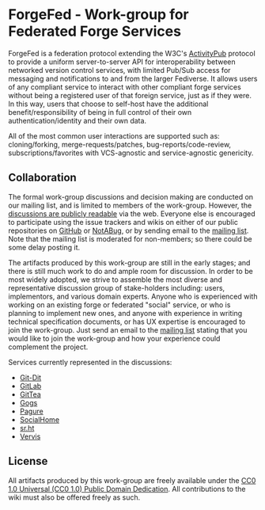 # ForgeFed - Work-group for Federated Forge Services

ForgeFed is a federation protocol extending the W3C's [ActivityPub][activity-pub] protocol to provide a uniform server-to-server API for interoperability between networked version control services, with limited Pub/Sub access for messaging and notifications to and from the larger Fediverse. It allows users of any compliant service to interact with other compliant forge services without being a registered user of that foreign service, just as if they were. In this way, users that choose to self-host have the additional benefit/responsibility of being in full control of their own authentication/identity and their own data.

All of the most common user interactions are supported such as: cloning/forking, merge-requests/patches, bug-reports/code-review, subscriptions/favorites with VCS-agnostic and service-agnostic genericity.


## Collaboration

The formal work-group discussions and decision making are conducted on our mailing list, and is limited to members of the work-group. However, the [discussions are publicly readable][mail-archive] via the web. Everyone else is encouraged to participate using the issue trackers and wikis on either of our public repositories on [GitHub][github-issues] or [NotABug][notabug-issues], or by sending email to the [mailing list][mailing-list]. Note that the mailing list is moderated for non-members; so there could be some delay posting it.

The artifacts produced by this work-group are still in the early stages; and there is still much work to do and ample room for discussion. In order to be most widely adopted, we strive to assemble the most diverse and representative discussion group of stake-holders including: users, implementors, and various domain experts. Anyone who is experienced with working on an existing forge or federated "social" service, or who is planning to implement new ones, and anyone with experience in writing technical specification documents, or has UX expertise is encouraged to join the work-group. Just send an email to the [mailing list][mailing-list] stating that you would like to join the work-group and how your experience could complement the project.

Services currently represented in the discussions:

* [Git-Dit][git-dit]
* [GitLab][gitlab]
* [GitTea][gittea]
* [Gogs][gogs]
* [Pagure][pagure]
* [SocialHome][socialhome]
* [sr.ht][srht]
* [Vervis][vervis]


## License

All artifacts produced by this work-group are freely available under the [CC0 1.0 Universal (CC0 1.0) Public Domain Dedication][cc0]. All contributions to the wiki must also be offered freely as such.


[activity-pub]:   https://www.w3.org/TR/activitypub/
[mailing-list]:   mailto://git-federation@framalistes.org
[mail-archive]:   https://framalistes.org/sympa/arc/git-federation
[github-issues]:  https://github.com/forgefed/forgefed/issues
[notabug-issues]: https://notabug.org/peers/forgefed/issues
[cc0]:            https://creativecommons.org/publicdomain/zero/1.0/
[git-dit]:        https://github.com/neithernut/git-dit
[gitlab]:         https://about.gitlab.com/
[gittea]:         https://gitea.io/en-us/
[gogs]:           https://gogs.io/
[pagure]:         https://pagure.io/
[socialhome]:     https://socialhome.network/
[srht]:           https://meta.sr.ht/
[vervis]:         https://dev.angeley.es/s/fr33domlover/p/vervis
